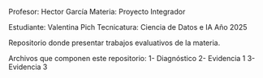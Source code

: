 Profesor: Hector García
Materia: Proyecto Integrador


Estudiante: Valentina Pich
Tecnicatura: Ciencia de Datos e IA
Año 2025


Repositorio donde presentar trabajos evaluativos de la materia. 

Archivos que componen este repositorio:
1- Diagnóstico
2- Evidencia 1
3- Evidencia 3
